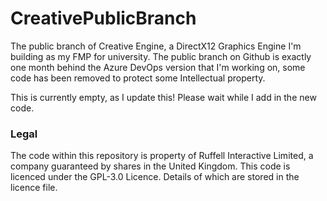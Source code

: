 # CreativePublicBranch
The public branch of Creative Engine, a DirectX12 Graphics Engine I'm building as my FMP for university.
The public branch on Github is exactly one month behind the Azure DevOps version that I'm working on, some code has been removed to protect some Intellectual property.

This is currently empty, as I update this! Please wait while I add in the new code.

### Legal
The code within this repository is property of Ruffell Interactive Limited, a company guaranteed by shares in the United Kingdom. 
This code is licenced under the GPL-3.0 Licence. Details of which are stored in the licence file.

